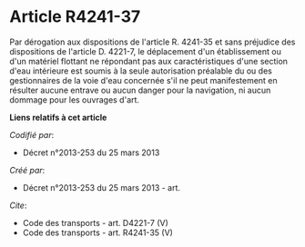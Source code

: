# Article R4241-37

Par dérogation aux dispositions de l'article R. 4241-35 et sans préjudice des dispositions de l'article D. 4221-7, le
déplacement d'un établissement ou d'un matériel flottant ne répondant pas aux caractéristiques d'une section d'eau intérieure
est soumis à la seule autorisation préalable du ou des gestionnaires de la voie d'eau concernée s'il ne peut manifestement en
résulter aucune entrave ou aucun danger pour la navigation, ni aucun dommage pour les ouvrages d'art.

**Liens relatifs à cet article**

_Codifié par_:

  - Décret n°2013-253 du 25 mars 2013

_Créé par_:

  - Décret n°2013-253 du 25 mars 2013 - art.

_Cite_:

  - Code des transports - art. D4221-7 (V)
  - Code des transports - art. R4241-35 (V)
